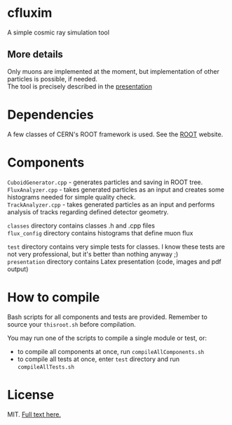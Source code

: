 # cfluxim
A simple cosmic ray simulation tool

## More details

Only muons are implemented at the moment, but implementation of other particles is possible, if needed.  
The tool is precisely described in the [presentation](https://github.com/kamilwojcik/cfluxim/blob/mcord/presentation/presentation.pdf)

# Dependencies

A few classes of CERN's ROOT framework is used. See the [ROOT](https://root.cern/) website.

# Components

`CuboidGenerator.cpp` - generates particles and saving in ROOT tree.  
`FluxAnalyzer.cpp` - takes generated particles as an input and creates some histograms needed for simple quality check.  
`TrackAnalyzer.cpp` - takes generated particles as an input and performs analysis of tracks regarding defined detector geometry.

`classes` directory contains classes .h and .cpp files  
`flux_config` directory contains histograms that define muon flux

`test` directory contains very simple tests for classes. I know these tests are not very professional, but it's better than nothing anyway ;)  
`presentation` directory contains Latex presentation (code, images and pdf output)  

# How to compile

Bash scripts for all components and tests are provided. Remember to source your `thisroot.sh` before compilation.

You may run one of the scripts to compile a single module or test, or:
- to compile all components at once, run `compileAllComponents.sh`
- to compile all tests at once, enter `test` directory and run `compileAllTests.sh`

# License

MIT. [Full text here.](https://github.com/kamilwojcik/cfluxim/blob/mcord/LICENSE)
